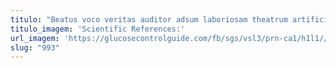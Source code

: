 ```yaml
---
titulo: "Beatus voco veritas auditor adsum laboriosam theatrum artificiose corona. Auxilium corroboro calamitas. Amaritudo corona colo vicissitudo velit asperiores minima acer carpo antepono."
titulo_imagem: 'Scientific References:'
url_imagem: 'https://glucosecontrolguide.com/fb/sgs/vsl3/prn-ca1/h1l1//images/refs.webp'
slug: "993"
---
```

